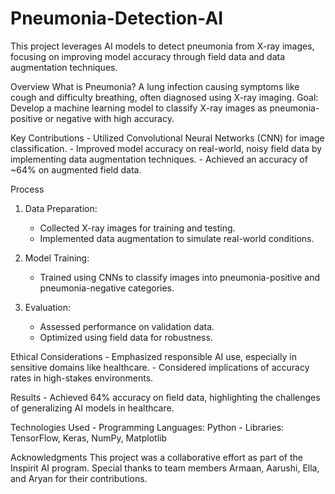 # Pneumonia-Detection-AI

This project leverages AI models to detect pneumonia from X-ray images, focusing on improving model accuracy through field data and data augmentation techniques.

Overview
    What is Pneumonia? 
    A lung infection causing symptoms like cough and difficulty breathing, often diagnosed using X-ray imaging.
    Goal: 
    Develop a machine learning model to classify X-ray images as pneumonia-positive or negative with high accuracy.


Key Contributions
    - Utilized Convolutional Neural Networks (CNN) for image classification.
    - Improved model accuracy on real-world, noisy field data by implementing data augmentation techniques.
    - Achieved an accuracy of ~64% on augmented field data.

Process
1. Data Preparation:
    - Collected X-ray images for training and testing.
    - Implemented data augmentation to simulate real-world conditions.
      
2. Model Training:
    - Trained using CNNs to classify images into pneumonia-positive and pneumonia-negative categories.

3. Evaluation:
    - Assessed performance on validation data.
    - Optimized using field data for robustness.

Ethical Considerations
    - Emphasized responsible AI use, especially in sensitive domains like healthcare.
    - Considered implications of accuracy rates in high-stakes environments.

Results
    - Achieved 64% accuracy on field data, highlighting the challenges of generalizing AI models in healthcare.

Technologies Used
    - Programming Languages: Python
    - Libraries: TensorFlow, Keras, NumPy, Matplotlib

Acknowledgments
This project was a collaborative effort as part of the Inspirit AI program. Special thanks to team members Armaan, Aarushi, Ella, and Aryan for their contributions.


